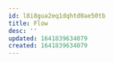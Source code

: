 ```yaml
---
id: l8i8gua2eq1dqhtd0ae50tb
title: Flow
desc: ''
updated: 1641839634079
created: 1641839634079
---
```



